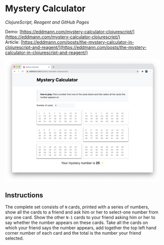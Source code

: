 # Mystery Calculator

_ClojureScript, Reagent and GitHub Pages_

Demo: [https://eddmann.com/mystery-calculator-clojurescript/](https://eddmann.com/mystery-calculator-clojurescript/)<br>
Article: [https://eddmann.com/posts/the-mystery-calculator-in-clojurescript-and-reagent/](https://eddmann.com/posts/the-mystery-calculator-in-clojurescript-and-reagent/)

![Mystery Calculator](mystery-calculator.png)

## Instructions

The complete set consists of `N` cards, printed with a series of numbers, show all the cards to a friend and ask him or her to select-one number from any one card.
Show the other `N-1` cards to your friend asking him or her to say whether the number appears on these cards.
Take all the cards on which your friend says the number appears, add together the top left hand corner number of each card and the total is the number your friend selected.
